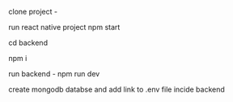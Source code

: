<p>clone project - </p>
<p>run react native project npm start</p>
<p>cd backend</p>
<p>npm i</p>
<p>run backend - npm run dev</p>
<p>create mongodb databse and add link to .env file incide backend</p>
